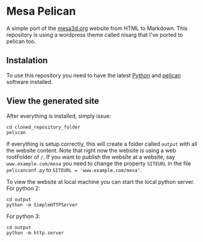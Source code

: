 # Mesa Pelican
A simple port of the [mesa3d.org](mesa3d.org) website from HTML to Markdown.
This repository is using a wordpress theme called nisarg that I've ported to pelican too.

## Instalation
To use this repository you need to have the latest [Python](https://www.python.org/) and [pelican](http://docs.getpelican.com/en/stable/install.html) software installed.

## View the generated site
After everything is installed, simply issue:

    cd cloned_repository_folder
    pelican

If everything is setup correctly, this will create a folder called `output` with all the website content. Note that right now the website is using a web rootFolder of `/`. If you want to publish the website at a website, say `www.example.com/mesa` you need to change the property `SITEURL` in the file `pelicanconf.py` to `SITEURL = 'www.example.com/mesa'`.

To view the website at local machine you can start the local python server.
For python 2:

    cd output
    python -m SimpleHTTPServer

For python 3:

    cd output
    python -m http.server


